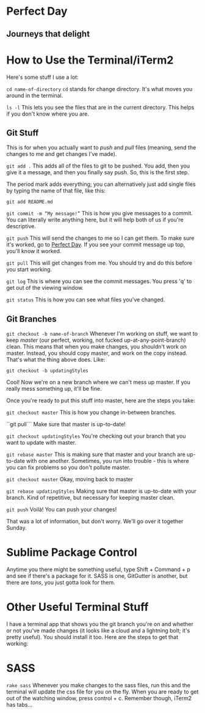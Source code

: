 # Perfect Day
## Journeys that delight

# How to Use the Terminal/iTerm2

Here's some stuff I use a lot:

```cd name-of-directory```
```cd``` stands for change directory. It's what moves you around in the terminal.

```ls -l``` 
This lets you see the files that are in the current directory. This helps if you don't know where you are.

## Git Stuff
This is for when you actually want to <em>push</em> and <em>pull</em> files (meaning, send the changes to me and get changes I've made).

```git add .```
This adds all of the files to git to be pushed. You add, then you give it a message, and then you finally say push. So, this is the first step. 

The period mark adds everything; you can alternatively just add single files by typing the name of that file, like this:

```git add README.md```

```git commit -m “My message!”```
This is how you give messages to a commit. You can literally write anything here, but it will help both of us if you're descriptive.

```git push```
This will send the changes to me so I can get them. To make sure it's worked, go to [Perfect Day](http://github.com/helenvholmes/perfectday). If you see your commit message up top, you'll know it worked.

```git pull```
This will get changes from me. You should try and do this before you start working. 

```git log```
This is where you can see the commit messages. You press 'q' to get out of the viewing window.

```git status```
This is how you can see what files you've changed.

## Git Branches
```git checkout -b name-of-branch```
Whenever I'm working on stuff, we want to keep <em>master</em> (our perfect, working, not fucked up-at-any-point-branch) clean. This means that when you make changes, you shouldn't work on master. Instead, you should copy master, and work on the copy instead. That's what the thing above does. Like:

```git checkout -b updatingStyles```

Cool! Now we're on a new branch where we can't mess up master. If you really mess something up, it'll be fine. 

Once you're ready to put this stuff into master, here are the steps you take:

```git checkout master```
This is how you change in-between branches. 

``git pull```
Make sure that master is up-to-date!

```git checkout updatingStyles```
You're checking out your branch that you want to update with master.

```git rebase master```
This is making sure that master and your branch are up-to-date with one another. Sometimes, you run into trouble - this is where you can fix problems so you don't pollute master.

```git checkout master```
Okay, moving back to master

```git rebase updatingStyles```
Making sure that master is up-to-date with your branch. Kind of repetitive, but necessary for keeping master clean.

```git push```
Voilà! You can push your changes!

That was a lot of information, but don't worry. We'll go over it together Sunday.


# Sublime Package Control
Anytime you there might be something useful, type Shift + Command + p and see if there's a package for it. SASS is one, GitGutter is another, but there are <em>tons</em>, you just gotta look for them.

# Other Useful Terminal Stuff
I have a terminal app that shows you the git branch you're on and whether or not you've made changes (it looks like a cloud and a lightning bolt; it's pretty useful). You should install it too. Here are the steps to get that working:

# SASS
```rake sass```
Whenever you make changes to the sass files, run this and the terminal will update the css file for you on the fly. When you are ready to get out of the watching window, press control + c. Remember though, iTerm2 has tabs...
